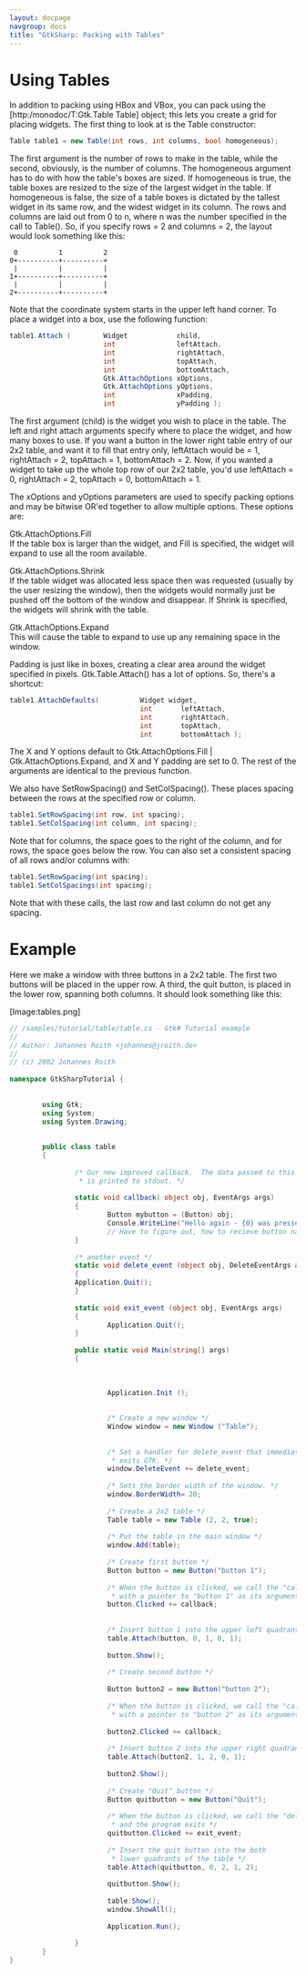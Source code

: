 ```yaml
---
layout: docpage
navgroup: docs
title: "GtkSharp: Packing with Tables"
---
```


Using Tables
============

In addition to packing using HBox and VBox, you can pack using the [http:/monodoc/T:Gtk.Table Table] object; this lets you create a grid for placing widgets. The first thing to look at is the Table constructor:

``` csharp
Table table1 = new Table(int rows, int columns, bool homogeneous);
```

The first argument is the number of rows to make in the table, while the second, obviously, is the number of columns. The homogeneous argument has to do with how the table's boxes are sized. If homogeneous is true, the table boxes are resized to the size of the largest widget in the table. If homogeneous is false, the size of a table boxes is dictated by the tallest widget in its same row, and the widest widget in its column. The rows and columns are laid out from 0 to n, where n was the number specified in the call to Table(). So, if you specify rows = 2 and columns = 2, the layout would look something like this:

     0          1          2
    0+----------+----------+
     |          |          |
    1+----------+----------+
     |          |          |
    2+----------+----------+

Note that the coordinate system starts in the upper left hand corner. To place a widget into a box, use the following function:

``` csharp
table1.Attach (        Widget            child,
                       int               leftAttach,
                       int               rightAttach,
                       int               topAttach,
                       int               bottomAttach,
                       Gtk.AttachOptions xOptions,
                       Gtk.AttachOptions yOptions,
                       int               xPadding,
                       int               yPadding );
```

The first argument (child) is the widget you wish to place in the table. The left and right attach arguments specify where to place the widget, and how many boxes to use. If you want a button in the lower right table entry of our 2x2 table, and want it to fill that entry only, leftAttach would be = 1, rightAttach = 2, topAttach = 1, bottomAttach = 2. Now, if you wanted a widget to take up the whole top row of our 2x2 table, you'd use leftAttach = 0, rightAttach = 2, topAttach = 0, bottomAttach = 1.

The xOptions and yOptions parameters are used to specify packing options and may be bitwise OR'ed together to allow multiple options. These options are:

Gtk.AttachOptions.Fill   
If the table box is larger than the widget, and Fill is specified, the widget will expand to use all the room available.

Gtk.AttachOptions.Shrink   
If the table widget was allocated less space then was requested (usually by the user resizing the window), then the widgets would normally just be pushed off the bottom of the window and disappear. If Shrink is specified, the widgets will shrink with the table.

 Gtk.AttachOptions.Expand   
This will cause the table to expand to use up any remaining space in the window.

Padding is just like in boxes, creating a clear area around the widget specified in pixels. Gtk.Table.Attach() has a lot of options. So, there's a shortcut:

``` csharp
table1.AttachDefaults(          Widget widget,
                                int       leftAttach,
                                int       rightAttach,
                                int       topAttach,
                                int       bottomAttach );
```

The X and Y options default to Gtk.AttachOptions.Fill | Gtk.AttachOptions.Expand, and X and Y padding are set to 0. The rest of the arguments are identical to the previous function.

We also have SetRowSpacing() and SetColSpacing(). These places spacing between the rows at the specified row or column.

``` csharp
table1.SetRowSpacing(int row, int spacing);
table1.SetColSpacing(int column, int spacing);
```

Note that for columns, the space goes to the right of the column, and for rows, the space goes below the row. You can also set a consistent spacing of all rows and/or columns with:

``` csharp
table1.SetRowSpacing(int spacing);
table1.SetColSpacings(int spacing);
```

Note that with these calls, the last row and last column do not get any spacing.

Example
=======

Here we make a window with three buttons in a 2x2 table. The first two buttons will be placed in the upper row. A third, the quit button, is placed in the lower row, spanning both columns. It should look something like this:

[Image:tables.png]

``` csharp
// /samples/tutorial/table/table.cs - Gtk# Tutorial example
//
// Author: Johannes Roith <johannes@jroith.de>
//
// (c) 2002 Johannes Roith
 
namespace GtkSharpTutorial {
 
 
        using Gtk;
        using System;
        using System.Drawing;
 
 
        public class table
        {
 
                /* Our new improved callback.  The data passed to this function
                 * is printed to stdout. */
 
                static void callback( object obj, EventArgs args)
                {
                        Button mybutton = (Button) obj;
                        Console.WriteLine("Hello again - {0} was pressed", (string) mybutton.Label);
                        // Have to figure out, how to recieve button name 
                }
 
                /* another event */
                static void delete_event (object obj, DeleteEventArgs args)
                {
                Application.Quit();
                }
 
                static void exit_event (object obj, EventArgs args)
                {
                        Application.Quit();
                }
 
                public static void Main(string[] args)
                {
 
 
 
                        Application.Init ();
 
 
                        /* Create a new window */
                        Window window = new Window ("Table");
 
 
                        /* Set a handler for delete_event that immediately
                         * exits GTK. */
                        window.DeleteEvent += delete_event;
 
                        /* Sets the border width of the window. */
                        window.BorderWidth= 20;
 
                        /* Create a 2x2 table */
                        Table table = new Table (2, 2, true);
 
                        /* Put the table in the main window */
                        window.Add(table);
 
                        /* Create first button */
                        Button button = new Button("button 1");
 
                        /* When the button is clicked, we call the "callback" function
                         * with a pointer to "button 1" as its argument */
                        button.Clicked += callback;
 
 
                        /* Insert button 1 into the upper left quadrant of the table */
                        table.Attach(button, 0, 1, 0, 1);
 
                        button.Show();
 
                        /* Create second button */
 
                        Button button2 = new Button("button 2");
 
                        /* When the button is clicked, we call the "callback" function
                         * with a pointer to "button 2" as its argument */
 
                        button2.Clicked += callback;
 
                        /* Insert button 2 into the upper right quadrant of the table */
                        table.Attach(button2, 1, 2, 0, 1);
 
                        button2.Show();
 
                        /* Create "Quit" button */
                        Button quitbutton = new Button("Quit");
 
                        /* When the button is clicked, we call the "delete_event" function
                         * and the program exits */
                        quitbutton.Clicked += exit_event;
 
                        /* Insert the quit button into the both 
                         * lower quadrants of the table */
                        table.Attach(quitbutton, 0, 2, 1, 2);
 
                        quitbutton.Show();
 
                        table.Show();
                        window.ShowAll();
 
                        Application.Run();
 
                }
        }
}
```

